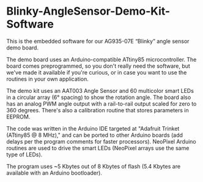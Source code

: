 # Blinky-AngleSensor-Demo-Kit-Software
This is the embedded software for our AG935-07E “Blinky” angle sensor 
demo board.

The demo board uses an Arduino-compatible ATtiny85 microcontroller.
The board comes preprogrammed, so you don't really need the software, 
but we've made it available if you're curious, or in case you want to use 
the routines in your own application.

The demo kit uses an AAT003 Angle Sensor and 60 multicolor smart LEDs 
in a circular array (6° spacing) to show the rotation angle. 
The board also has an analog PWM angle output with a rail-to-rail output 
scaled for zero to 360 degrees. There's also a calibration routine 
that stores parameters in EEPROM.

The code was written in the Arduino IDE targeted at "Adafruit Trinket 
(ATtiny85 @ 8 MHz)," and can be ported to other Arduino boards 
(add delays per the program comments for faster processors). 
NeoPixel Arduino routines are used to drive the smart LEDs (NeoPixel arrays use the same type of LEDs).

The program uses ~5 Kbytes out of 8 Kbytes of flash 
(5.4 Kbytes are available with an Arduino bootloader).
